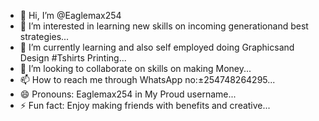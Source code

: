 - 👋 Hi, I’m @Eaglemax254
- 👀 I’m interested in learning new skills on incoming generationand best strategies...
- 🌱 I’m currently learning and also self employed doing Graphicsand Design #Tshirts Printing...
- 💞️ I’m looking to collaborate on skills on making Money...
- 📫 How to reach me through WhatsApp no:±254748264295...
- 😄 Pronouns: Eaglemax254 in My Proud username...
- ⚡ Fun fact: Enjoy making friends with benefits and creative...

<!---
Eaglemax254/Eaglemax254 is a ✨ special ✨ repository because its `README.md` (this file) appears on your GitHub profile.
You can click the Preview link to take a look at your changes.
--->
